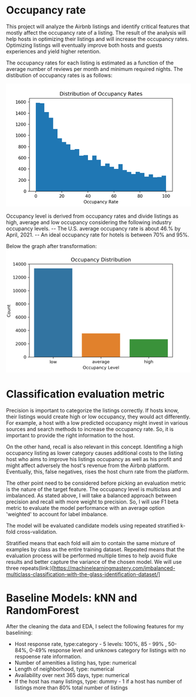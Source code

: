 # Occupancy rate
This project will analyze the Airbnb listings and identify critical features that mostly affect the occupancy rate of a listing. 
The result of the analysis will help hosts in optimizing their listings and will increase the occupancy rates. 
Optimizing listings will eventually improve both hosts and guests experiences and yield higher retention.

The occupancy rates for each listing is estimated as a function of the average number of reviews per month and minimum required nights. The distibution of occupancy rates is as follows:

![Airbnb1](images/occupancy_hist.png)


Occupancy level is derived from occupancy rates and divide listings as high, average and low occupancy considering the following industry occupancy levels. 
-- The U.S. average occupancy rate is about 46.% by April, 2021. -- An ideal occupancy rate for hotels is between 70% and 95%.

Below the graph after transformation:
![Airbnb2](images/occupancy_nominal.png)

# Classification evaluation metric
Precision is important to categorize the listings correctly. If hosts know, their listings would create high or low occupancy, they would act differently. For example, a host with a low predicted occupancy might invest in various sources and search methods to increase the occupancy rate. So, it is important to provide the right information to the host.

On the other hand, recall is also relevant in this concept. Identifing a high occupancy listing as lower category causes additional costs to the listing host who aims to improve his listings occupancy as well as his profit and might affect adversely the host's revenue from the Airbnb platform. Eventually, this, false negatives, rises the host churn rate from the platform.

The other point need to be considered before picking an evaluation metric is the nature of the target feature. The occupancy level is multiclass and imbalanced. As stated above, I will take a balanced approach between precision and recall with more weight to precision. So, I will use F1 beta metric to evaluate the model performance with an average option 'weighted' to account for label imbalance.

The model will be evaluated candidate models using repeated stratified k-fold cross-validation.

Stratified means that each fold will aim to contain the same mixture of examples by class as the entire training dataset. Repeated means that the evaluation process will be performed multiple times to help avoid fluke results and better capture the variance of the chosen model. We will use three repeats(link:)[https://machinelearningmastery.com/imbalanced-multiclass-classification-with-the-glass-identification-dataset/]

# Baseline Models: kNN and RandomForest
After the cleaning the data and EDA, I select the following features for my baselining:

- Host response rate, type:category - 5 levels: 100%, 85 - 99% , 50- 84%, 0-49% response level and unknows category for listings with no respoense rate information.
- Number of amenities a listing has, type: numerical
- Length of neighborhood, type: numerical
- Availability over next 365 days, type: numerical
- If the host has many listings, type: dummy - 1 if a host has number of listings more than 80% total number of listings



